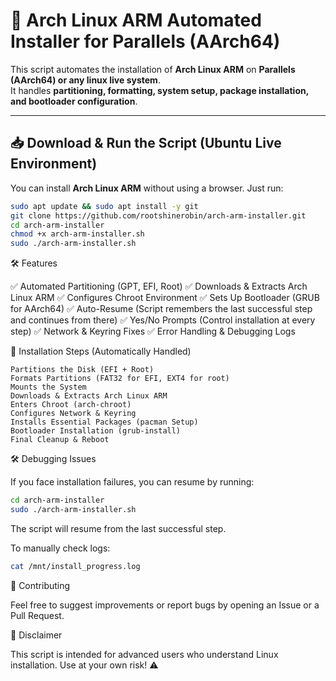 # 🚀 Arch Linux ARM Automated Installer for Parallels (AArch64)

This script automates the installation of **Arch Linux ARM** on **Parallels (AArch64) or any linux live system**.  
It handles **partitioning, formatting, system setup, package installation, and bootloader configuration**.

---

## 📥 Download & Run the Script (Ubuntu Live Environment)

You can install **Arch Linux ARM** without using a browser. Just run:

```bash
sudo apt update && sudo apt install -y git
git clone https://github.com/rootshinerobin/arch-arm-installer.git
cd arch-arm-installer
chmod +x arch-arm-installer.sh
sudo ./arch-arm-installer.sh
```
🛠️ Features

✅ Automated Partitioning (GPT, EFI, Root)
✅ Downloads & Extracts Arch Linux ARM
✅ Configures Chroot Environment
✅ Sets Up Bootloader (GRUB for AArch64)
✅ Auto-Resume (Script remembers the last successful step and continues from there)
✅ Yes/No Prompts (Control installation at every step)
✅ Network & Keyring Fixes
✅ Error Handling & Debugging Logs

📌 Installation Steps (Automatically Handled)

    Partitions the Disk (EFI + Root)
    Formats Partitions (FAT32 for EFI, EXT4 for root)
    Mounts the System
    Downloads & Extracts Arch Linux ARM
    Enters Chroot (arch-chroot)
    Configures Network & Keyring
    Installs Essential Packages (pacman Setup)
    Bootloader Installation (grub-install)
    Final Cleanup & Reboot

🛠️ Debugging Issues

If you face installation failures, you can resume by running:

```bash
cd arch-arm-installer
sudo ./arch-arm-installer.sh
```
The script will resume from the last successful step.

To manually check logs:

```bash
cat /mnt/install_progress.log
```
🚀 Contributing

Feel free to suggest improvements or report bugs by opening an Issue or a Pull Request.

🛑 Disclaimer

This script is intended for advanced users who understand Linux installation.
Use at your own risk! ⚠️



